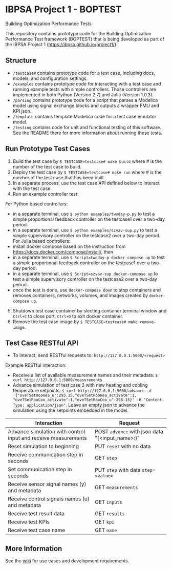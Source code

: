 # IBPSA Project 1 - BOPTEST
Building Optimization Performance Tests

This repository contains prototype code for the Building Optimization Performance Test framework (BOPTEST)
that is being developed as part of the IBPSA Project 1 (https://ibpsa.github.io/project1/).

## Structure
- ``/testcase#`` contains prototype code for a test case, including docs, models, and configuration settings.
- ``/examples`` contains prototype code for interacting with a test case and running example tests with simple controllers.  Those controllers are implemented in both Python (Version 2.7) and Julia (Version 1.0.3).
- ``/parsing`` contains prototype code for a script that parses a Modelica model using signal exchange blocks and outputs a wrapper FMU and KPI json.
- ``/template`` contains template Modelica code for a test case emulator model.
- ``/testing`` contains code for unit and functional testing of this software.  See the README there for more information about running these tests.

## Run Prototype Test Cases
1) Build the test case by ``$ TESTCASE=testcase# make build`` where # is the number of the test case to build.
2) Deploy the test case by ``$ TESTCASE=testcase# make run`` where # is the number of the test case that has been built.
3) In a separate process, use the test case API defined below to interact with the test case.
4) Run an example controller test: 

For Python based controllers:
- in a separate terminal, use ``$ python examples/twoday-p.py`` to test a simple proportional feedback controller on the testcase1 over a two-day period.
- in a separate terminal, use ``$ python examples/szvav-sup.py`` to test a simple supervisory controller on the testcase2 over a two-day period. 
For Julia based controllers:
- install docker compose based on the instruction from https://docs.docker.com/compose/install/, then
- in a separate terminal, use ``$ Script=twoday-p docker-compose up`` to test a simple proportional feedback controller on the testcase1 over a two-day period.
- in a separate terminal, use ``$ Script=szvav-sup docker-compose up`` to test a simple supervisory controller on the testcase2 over a two-day period.
- once the test is done, use ``docker-compose down`` to stop containers and removes containers, networks, volumes, and images created by ``docker-compose up``.

5) Shutdown test case container by slecting container terminal window and ``Ctrl+C`` to close port, ``Ctrl+D`` to exit docker container.
6) Remove the test case image by ``$ TESTCASE=testcase# make remove-image``.

## Test Case RESTful API
- To interact, send RESTful requests to: ``http://127.0.0.1:5000/<request>``

Example RESTful interaction:

- Receive a list of available measurement names and their metadata: ``$ curl http://127.0.0.1:5000/measurements``
- Advance simulation of test case 2 with new heating and cooling temperature setpoints: ``$ curl http://127.0.0.1:5000/advance -d '{"oveTSetRooHea_u":293.15,"oveTSetRooHea_activate":1, "oveTSetRooCoo_activate":1,"oveTSetRooCoo_u":298.15}' -H "Content-Type: application/json"``.  Leave an empty json to advance the simulation using the setpoints embedded in the model.

| Interaction                                                    | Request                                                   |
|----------------------------------------------------------------|-----------------------------------------------------------|
| Advance simulation with control input and receive measurements |  POST ``advance`` with json data "{<input_name>:<value>}" |
| Reset simulation to beginning                                  |  PUT ``reset`` with no data                               |
| Receive communication step in seconds                          |  GET ``step``                                             |
| Set communication step in seconds                              |  PUT ``step`` with data ``step=<value>``                  |
| Receive sensor signal names (y) and metadata                   |  GET ``measurements``                                     |
| Receive control signals names (u) and metadata                 |  GET ``inputs``                                           |
| Receive test result data                                       |  GET ``results``                                          |
| Receive test KPIs                                              |  GET ``kpi``                                              |
| Receive test case name                                         |  GET ``name``                                             |


## More Information
See the [wiki](https://github.com/ibpsa/project1-boptest/wiki) for use cases and development requirements.
